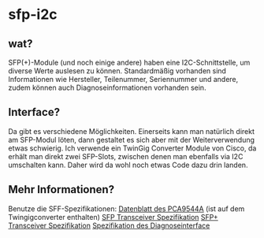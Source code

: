 # sfp-i2c
## wat?
SFP(+)-Module (und noch einige andere) haben eine I2C-Schnittstelle, um
diverse Werte auslesen zu können. Standardmäßig vorhanden sind
Informationen wie Hersteller, Teilenummer, Seriennummer und andere, zudem
können auch Diagnoseinformationen vorhanden sein.

## Interface?
Da gibt es verschiedene Möglichkeiten. Einerseits kann man natürlich direkt
am SFP-Modul löten, dann gestaltet es sich aber mit der Weiterverwendung
etwas schwierig. Ich verwende ein TwinGig Converter Module von Cisco, da
erhält man direkt zwei SFP-Slots, zwischen denen man ebenfalls via I2C
umschalten kann. Daher wird da wohl noch etwas Code dazu drin landen.

## Mehr Informationen?
Benutze die SFF-Spezifikationen:
[Datenblatt des PCA9544A](http://www.nxp.com/documents/data_sheet/PCA9544A.pdf) (ist auf dem Twingigconverter enthalten)
[SFP Transceiver Spezifikation](ftp://ftp.seagate.com/sff/INF-8074.PDF)
[SFP+ Transceiver Spezifikation](ftp://ftp.seagate.com/sff/SFF-8431.PDF)
[Spezifikation des Diagnoseinterface](ftp://ftp.seagate.com/sff/SFF-8472.PDF)
